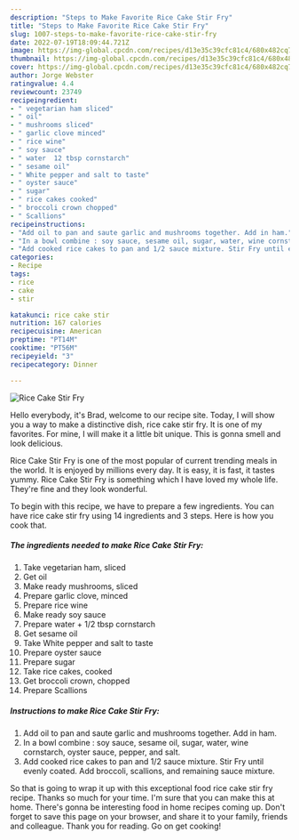 ```yaml
---
description: "Steps to Make Favorite Rice Cake Stir Fry"
title: "Steps to Make Favorite Rice Cake Stir Fry"
slug: 1007-steps-to-make-favorite-rice-cake-stir-fry
date: 2022-07-19T18:09:44.721Z
image: https://img-global.cpcdn.com/recipes/d13e35c39cfc81c4/680x482cq70/rice-cake-stir-fry-recipe-main-photo.jpg
thumbnail: https://img-global.cpcdn.com/recipes/d13e35c39cfc81c4/680x482cq70/rice-cake-stir-fry-recipe-main-photo.jpg
cover: https://img-global.cpcdn.com/recipes/d13e35c39cfc81c4/680x482cq70/rice-cake-stir-fry-recipe-main-photo.jpg
author: Jorge Webster
ratingvalue: 4.4
reviewcount: 23749
recipeingredient:
- " vegetarian ham sliced"
- " oil"
- " mushrooms sliced"
- " garlic clove minced"
- " rice wine"
- " soy sauce"
- " water  12 tbsp cornstarch"
- " sesame oil"
- " White pepper and salt to taste"
- " oyster sauce"
- " sugar"
- " rice cakes cooked"
- " broccoli crown chopped"
- " Scallions"
recipeinstructions:
- "Add oil to pan and saute garlic and mushrooms together. Add in ham."
- "In a bowl combine : soy sauce, sesame oil, sugar, water, wine cornstarch, oyster sauce, pepper, and salt."
- "Add cooked rice cakes to pan and 1/2 sauce mixture. Stir Fry until evenly coated. Add broccoli, scallions, and remaining sauce mixture."
categories:
- Recipe
tags:
- rice
- cake
- stir

katakunci: rice cake stir 
nutrition: 167 calories
recipecuisine: American
preptime: "PT14M"
cooktime: "PT56M"
recipeyield: "3"
recipecategory: Dinner

---
```



![Rice Cake Stir Fry](https://img-global.cpcdn.com/recipes/d13e35c39cfc81c4/680x482cq70/rice-cake-stir-fry-recipe-main-photo.jpg)

Hello everybody, it's Brad, welcome to our recipe site. Today, I will show you a way to make a distinctive dish, rice cake stir fry. It is one of my favorites. For mine, I will make it a little bit unique. This is gonna smell and look delicious.

Rice Cake Stir Fry is one of the most popular of current trending meals in the world. It is enjoyed by millions every day. It is easy, it is fast, it tastes yummy. Rice Cake Stir Fry is something which I have loved my whole life. They're fine and they look wonderful.




To begin with this recipe, we have to prepare a few ingredients. You can have rice cake stir fry using 14 ingredients and 3 steps. Here is how you cook that.

<!--inarticleads1-->

##### The ingredients needed to make Rice Cake Stir Fry:

1. Take  vegetarian ham, sliced
1. Get  oil
1. Make ready  mushrooms, sliced
1. Prepare  garlic clove, minced
1. Prepare  rice wine
1. Make ready  soy sauce
1. Prepare  water + 1/2 tbsp cornstarch
1. Get  sesame oil
1. Take  White pepper and salt to taste
1. Prepare  oyster sauce
1. Prepare  sugar
1. Take  rice cakes, cooked
1. Get  broccoli crown, chopped
1. Prepare  Scallions




<!--inarticleads2-->

##### Instructions to make Rice Cake Stir Fry:

1. Add oil to pan and saute garlic and mushrooms together. Add in ham.
1. In a bowl combine : soy sauce, sesame oil, sugar, water, wine cornstarch, oyster sauce, pepper, and salt.
1. Add cooked rice cakes to pan and 1/2 sauce mixture. Stir Fry until evenly coated. Add broccoli, scallions, and remaining sauce mixture.




So that is going to wrap it up with this exceptional food rice cake stir fry recipe. Thanks so much for your time. I'm sure that you can make this at home. There's gonna be interesting food in home recipes coming up. Don't forget to save this page on your browser, and share it to your family, friends and colleague. Thank you for reading. Go on get cooking!
